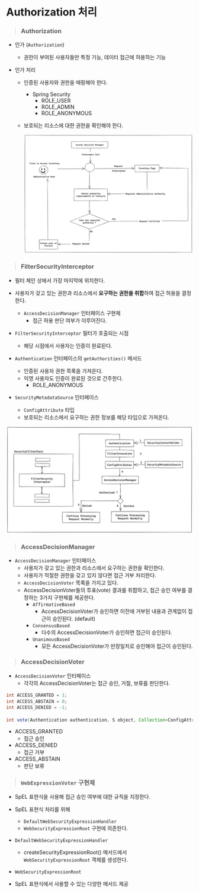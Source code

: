 # Authorization 처리

> ### Authorization

- 인가 (`Authorization`)
  - 권한이 부여된 사용자들만 특정 기능, 데이터 접근에 허용하는 기능


- 인가 처리
  - 인증된 사용자와 권한을 매핑해야 한다.
    - Spring Security
      - ROLE_USER
      - ROLE_ADMIN
      - ROLE_ANONYMOUS
  - 보호되는 리소스에 대한 권한을 확인해야 한다.

    ![img.png](image/img.png)


> ### FilterSecurityInterceptor

- 필터 체인 상에서 가장 마지막에 위치한다.
- 사용자가 갖고 있는 권한과 리소스에서 **요구하는 권한을 취합**하여 접근 허용을 결정한다.
  - `AccessDecisionManager` 인터페이스 구현체
    - 접근 허용 판단 여부가 이루어진다.


- `FilterSecurityInterceptor` 필터가 호출되는 시점
  - 해당 시점에서 사용자는 인증이 완료된다.
- `Authentication` 인터페이스의 `getAuthorities()` 메서드
  - 인증된 사용자 권한 목록을 가져온다.
  - 익명 사용자도 인증이 완료된 것으로 간주한다.
    - ROLE_ANONYMOUS
- `SecurityMetadataSource` 인터페이스
  - `ConfigAttribute` 타입
  - 보호되는 리소스에서 요구하는 권한 정보를 해당 타입으로 가져온다.

![img_1.png](image/img_1.png)


> ### AccessDecisionManager

- `AccessDecisionManager` 인터페이스
  - 사용자가 갖고 있는 권한과 리소스에서 요구하는 권한을 확인한다.
  - 사용자가 적절한 권한을 갖고 있지 않다면 접근 거부 처리한다.
  - `AccessDecisionVoter` 목록을 가지고 있다.
  - AccessDecisionVoter들의 투표(vote) 결과를 취합하고, 접근 승인 여부를 결정하는 3가지 구현체를 제공한다.
    - `AffirmativeBased`
      - AccessDecisionVoter가 승인하면 이전에 거부된 내용과 관계없이 접근이 승인된다. (default)
    - `ConsensusBased`
      - 다수의 AccessDecisionVoter가 승인하면 접근이 승인된다.
    - `UnanimousBased`
      - 모든 AccessDecisionVoter가 만장일치로 승인해야 접근이 승인된다.

> ### AccessDecisionVoter

- `AccessDecisionVoter` 인터페이스
  - 각각의 AccessDecisionVoter는 접근 승인, 거절, 보류를 판단한다.
```java
int ACCESS_GRANTED = 1;
int ACCESS_ABSTAIN = 0;
int ACCESS_DENIED = -1;

int vote(Authentication authentication, S object, Collection<ConfigAttribute> attributes);
```
  - ACCESS_GRANTED
    - 접근 승인
  - ACCESS_DENIED
    - 접근 거부
  - ACCESS_ABSTAIN
    - 판단 보류


> ### `WebExpressionVoter` 구현체
  - SpEL 표현식을 사용해 접근 승인 여부에 대한 규칙을 지정한다.
  - SpEL 표현식 처리를 위해 
    - `DefaultWebSecurityExpressionHandler`
    - `WebSecurityExpressionRoot` 구현에 의존한다.


- `DefaultWebSecurityExpressionHandler`
  - createSecurityExpressionRoot() 메서드에서 `WebSecurityExpressionRoot` 객체를 생성한다.
- `WebSecurityExpressionRoot`
- SpEL 표현식에서 사용할 수 있는 다양한 메서드 제공